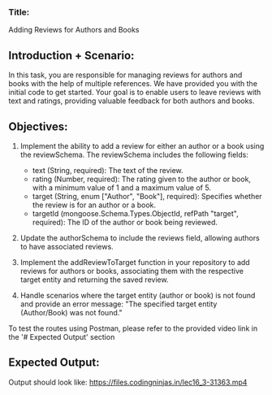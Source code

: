 ### Title:

Adding Reviews for Authors and Books

## Introduction + Scenario:

In this task, you are responsible for managing reviews for authors and books with the help of multiple references. We have provided you with the initial code to get started. Your goal is to enable users to leave reviews with text and ratings, providing valuable feedback for both authors and books.

## Objectives:

1. Implement the ability to add a review for either an author or a book using the reviewSchema. The reviewSchema includes the following fields:

   - text (String, required): The text of the review.
   - rating (Number, required): The rating given to the author or book, with a minimum value of 1 and a maximum value of 5.
   - target (String, enum ["Author", "Book"], required): Specifies whether the review is for an author or a book.
   - targetId (mongoose.Schema.Types.ObjectId, refPath "target", required): The ID of the author or book being reviewed.

2. Update the authorSchema to include the reviews field, allowing authors to have associated reviews.

3. Implement the addReviewToTarget function in your repository to add reviews for authors or books, associating them with the respective target entity and returning the saved review.

4. Handle scenarios where the target entity (author or book) is not found and provide an error message: "The specified target entity (Author/Book) was not found."

To test the routes using Postman, please refer to the provided video link in the '# Expected Output' section

## Expected Output:

Output should look like: https://files.codingninjas.in/lec16_3-31363.mp4
